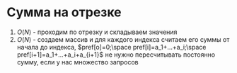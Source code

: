 # Сумма на отрезке
1. $O(N)$ -  проходим по отрезку и складываем значения
2. $O(N)$ - создаем массив и для каждого индекса считаем его суммы от начала до индекса, $pref[o]=0;\space pref[i]=a_1+...+a_i;\space pref[i+1]=a_1+...+a_i+a_{i+1}$ не нужно пересчитывать постоянно сумму, если у нас множество запросов


